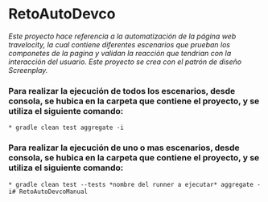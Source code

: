 # RetoAutoDevco

_Este proyecto hace referencia a la automatización de la página web travelocity, la cual contiene diferentes escenarios que prueban los componetes de la pagina y validan la reacción que tendrian con la interacción del usuario. Este proyecto se crea con el patrón de diseño Screenplay._

### Para realizar la ejecución de todos los escenarios, desde consola, se hubica en la carpeta que contiene el proyecto, y se utiliza el siguiente comando:
	
	* gradle clean test aggregate -i

### Para realizar la ejecución de uno o mas escenarios, desde consola, se hubica en la carpeta que contiene el proyecto, y se utiliza el siguiente comando:

	* gradle clean test --tests *nombre del runner a ejecutar* aggregate -i# RetoAutoDevcoManual
